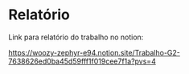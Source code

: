 # Relatório
Link para relatório do trabalho no notion:

https://woozy-zephyr-e94.notion.site/Trabalho-G2-7638626ed0ba45d59fff1f019cee7f1a?pvs=4
